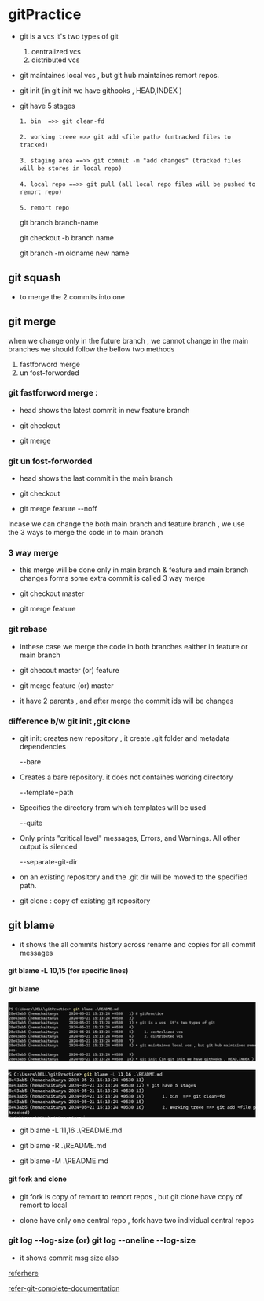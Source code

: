 # gitPractice

* git is a vcs  it's two types of git

    1. centralized vcs
    2. distributed vcs
 
* git maintaines local vcs , but git hub maintaines remort repos.

* git init (in git init we have githooks , HEAD,INDEX )

* git have 5 stages
  
      1. bin  =>> git clean-fd
  
      2. working treee =>> git add <file path> (untracked files to tracked)

      3. staging area ==>> git commit -m "add changes" (tracked files will be stores in local repo)
  
      4. local repo ==>> git pull (all local repo files will be pushed to remort repo)
  
      5. remort repo
  
  
     
     git branch branch-name
    
     git checkout -b branch name
    
     git branch -m oldname new name

## git squash

* to merge the 2 commits  into one

## git merge

when we change only in the future branch , we cannot change in the main branches we should follow the bellow two methods 

  1. fastforword merge
  2. un fost-forworded

### git fastforword merge : 

* head shows the latest commit in new feature branch

* git checkout <master>

* git merge <feature>

### git un fost-forworded

* head shows the last commit in the main branch

*  git checkout <master>

* git merge feature --noff


Incase we can change the both main branch and feature branch , we use the 3 ways to merge the code in to main branch

    

### 3 way merge 

*  this merge will be done only in main branch & feature and main branch changes forms some extra commit is called 3 way merge

* git checkout master

* git merge feature

### git rebase 

* inthese case we merge the code in both branches eaither in feature or main branch

* git checout master (or) feature

* git merge feature (or) master

* it have 2 parents , and after merge the commit ids will be changes

### difference b/w git init ,git clone

* git init: creates new repository , it create .git folder and metadata dependencies

    --bare

* Creates a bare repository. it does not containes working directory 
    

    --template=path

* Specifies the directory from which templates will be used

    --quite

    
* Only prints "critical level" messages, Errors, and Warnings. All other output is silenced

     --separate-git-dir 
     
* on an existing repository and the .git dir will be moved to the specified  path.


* git clone : copy of  existing git repository


## git blame <filename>

* it shows the all commits history  across rename and copies for all commit messages

#### git blame -L 10,15 (for specific lines)

#### git blame 

![blame](./Images/blame.png)

![lines](./Images/line-blame.png)

* git blame -L 11,16 .\README.md

* git blame -R .\README.md

* git blame -M .\README.md

#### git fork and clone

* git fork is copy of remort to remort repos , but git clone have copy of remort to local 

* clone have only one central repo , fork have two individual central repos


### git log --log-size (or) git log --oneline --log-size

* it shows commit msg size also



[referhere](https://www.atlassian.com/git/tutorials/rewriting-history/git-rebase)


[refer-git-complete-documentation](https://www.atlassian.com/git/tutorials/undoing-changes/git-revert)





  
